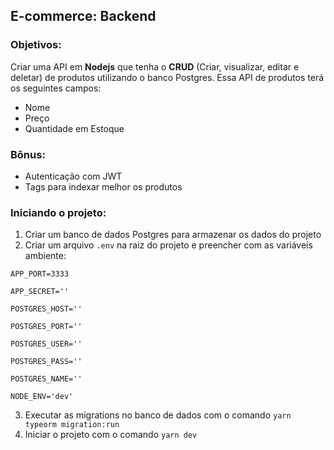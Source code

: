 ## E-commerce: Backend

### Objetivos:
Criar uma API em **Nodejs** que tenha o **CRUD** (Criar, visualizar, editar e deletar) de produtos utilizando o banco Postgres. Essa API de produtos terá os seguintes campos:

 - Nome
 - Preço
 - Quantidade em Estoque

### Bônus:

 - Autenticação com JWT
 - Tags para indexar melhor os produtos
 
### Iniciando o projeto:

1. Criar um banco de dados Postgres para armazenar os dados do projeto
2. Criar um arquivo `.env` na raiz do projeto e preencher com as variáveis ambiente:
```
APP_PORT=3333

APP_SECRET=''

POSTGRES_HOST=''

POSTGRES_PORT=''

POSTGRES_USER=''

POSTGRES_PASS=''

POSTGRES_NAME=''

NODE_ENV='dev'
```
3. Executar as migrations no banco de dados com o comando `yarn typeorm migration:run` 
4. Iniciar o projeto com o comando `yarn dev`
